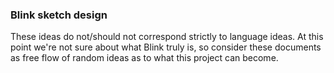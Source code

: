 ### Blink sketch design
These ideas do not/should not correspond strictly to language ideas. At this point we're not sure about what Blink truly is, so consider these documents as free flow of random ideas as to what this project can become.
